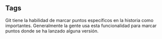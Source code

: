 ##  Tags

Git tiene la habilidad de marcar puntos específicos en la historia como importantes. Generalmente la gente usa esta funcionalidad para marcar puntos donde se ha lanzado alguna versión.
